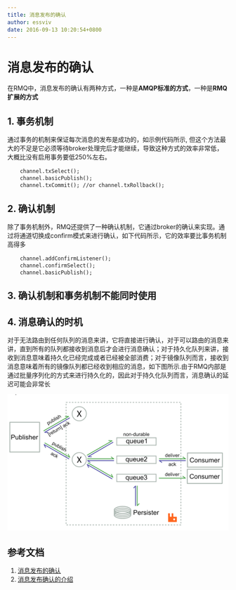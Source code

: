 ```yaml
---
title: 消息发布的确认
author: essviv
date: 2016-09-13 10:20:54+0800
---
```


# 消息发布的确认

在RMQ中，消息发布的确认有两种方式，一种是**AMQP标准的方式**，一种是**RMQ扩展的方式**

## 1. 事务机制

通过事务的机制来保证每次消息的发布是成功的，如示例代码所示, 但这个方法最大的不足是它必须等待broker处理完后才能继续，导致这种方式的效率非常低，大概比没有启用事务要低250%左右。

````
    channel.txSelect();
    channel.basicPublish();
    channel.txCommit(); //or channel.txRollback();
````

## 2. 确认机制

除了事务机制外，RMQ还提供了一种确认机制，它通过broker的确认来实现。通过将通道切换成confirm模式来进行确认，如下代码所示，它的效率要比事务机制高得多

````
    channel.addConfirmListener();
    channel.confirmSelect();
    channel.basicPublish();
````

## 3. 确认机制和事务机制不能同时使用


## 4. 消息确认的时机

对于无法路由到任何队列的消息来讲，它将直接进行确认，对于可以路由的消息来讲，直到所有的队列都接收到消息后才会进行消息确认；对于持久化队列来讲，接收到消息意味着持久化已经完成或者已经被全部消费；对于镜像队列而言，接收到消息意味着所有的镜像队列都已经收到相应的消息，如下图所示.由于RMQ内部是通过批量序列化的方式来进行持久化的，因此对于持久化队列而言，消息确认的延迟可能会非常长

![](https://github.com/Essviv/images/blob/master/rabbitmq-publish.png?raw=true)


## 参考文档

1. [消息发布的确认](https://www.rabbitmq.com/confirms.html) 
2. [消息发布确认的介绍](http://www.rabbitmq.com/blog/2011/02/10/introducing-publisher-confirms/)
